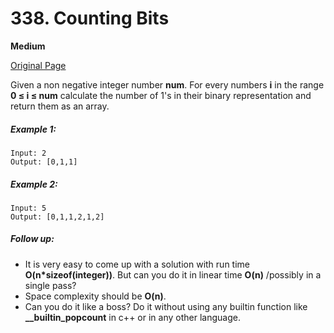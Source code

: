# 338. Counting Bits

**Medium**

[Original Page](https://leetcode.com/problems/counting-bits/)

Given a non negative integer number __num__. For every numbers __i__ in the range __0 ≤ i ≤ num__ calculate the number of 1's in their binary representation and return them as an array.

##### Example 1:
```
Input: 2
Output: [0,1,1]
```

##### Example 2:
```
Input: 5
Output: [0,1,1,2,1,2]
```

##### Follow up:
- It is very easy to come up with a solution with run time __O(n*sizeof(integer))__. But can you do it in linear time __O(n)__ /possibly in a single pass?
- Space complexity should be __O(n)__.
- Can you do it like a boss? Do it without using any builtin function like __\_\_builtin\_popcount__ in c++ or in any other language.
